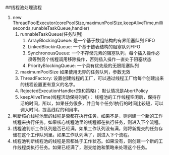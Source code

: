 ##线程池处理流程
1. new ThreadPoolExecutor(corePoolSize,maximunPoolSize,keepAliveTime,milliseconds,runableTaskQueue,handler)
    1. runnableTaskQueue(任务队列)
        1. ArrayBlockingQueue: 是一个基于数组结构的有界阻塞队列 FIFO
        2. LinkedBlockinQueue: 一个基于链表结构的阻塞队列FIFO
        3. SynchronousQueue: 一个不存储元素的阻塞队列。每个插入操作必须等到另个线程调用移除操作，否则插入操作一直处于阻塞状态
        4. PriorityBlockingQueue: 一个具有优先级的无限阻塞队列
    2. maximumPoolSize 如果使用无界的任务队列，参数无效
    3. ThreadFactory: 设置创建线程的工厂，可以通过线程工厂给每个创建出来的线程设置更有意义的名字。
    4. RejectedExecutionHandler(饱和策略)： 默认情况是AbortPolicy
    5. keepAliveTime(线程活动保持时间)： 线程池的工作线程空闲后，保持存活的时间，所以，如果任务很多，并且每个任务1执行的时间比较短，可以调大时间，提高线程的利用率。
1. 判断核心线程池里的线程是否都在执行任务，如果不是，则创建一个新的工作线程来执行任务。如果核心线程池里的线程都在执行任务，则进入下个流程。
2. 线程池判断工作队列是否已经满。如果工作队列没有满，则将新提交的任务存储在这个工作队列里。如果工作队列满了，则进入下个流程。
3. 线程池判断线程池的线程是否都处于工作状态。如果没有，则创建一个新的工作线程类执行任务。如果已经满了，则交给饱和策略来处理这个任务。
